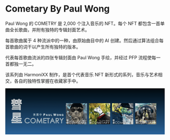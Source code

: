 # Cometary By Paul Wong

Paul Wong 的 COMETRY 是 2,000 个注入音乐的 NFT。每个 NFT 都包含一首单曲全长歌曲，并附有独特的专辑封面艺术。 

每首歌曲属于 4 种流派中的一种，由原始曲目中的 AI 创建。然后通过算法组合每首歌曲的词干以产生所有独特的版本。 

代表每首歌曲流派的四张专辑封面由 Paul Wong 手绘，并经过 PFP 流程使每一首都独一无二。

该系列由 HarmoniXX 制作，是首个代表音乐 NFT 新形式的系列，音乐与艺术相交，各自的独特性掌握在收藏家手中。

![WX20220824-162840@2x](WX20220824-162840@2x.png)
